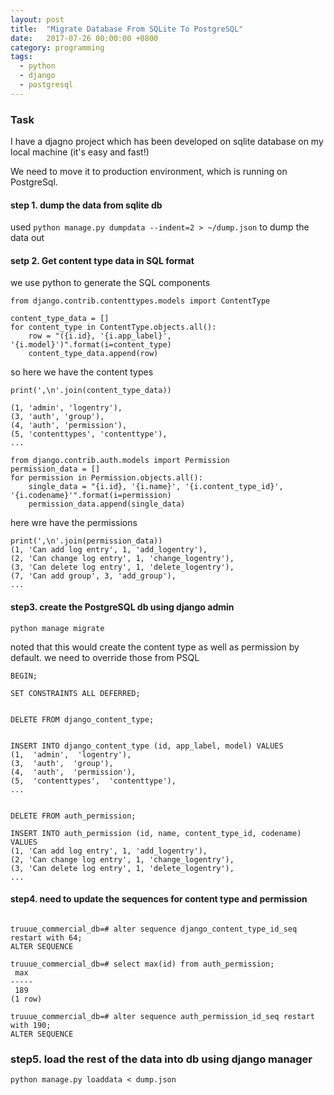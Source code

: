 ```yaml
---
layout: post
title:  "Migrate Database From SQLite To PostgreSQL"
date:   2017-07-26 00:00:00 +0800
category: programming
tags:
  - python
  - django
  - postgresql
---
```


### Task
I have a djagno project which has been developed on sqlite database on my local machine (it's easy and fast!)

We need to move it to production environment, which is running on PostgreSql.


#### step 1. dump the data from sqlite db

used `python manage.py dumpdata --indent=2 > ~/dump.json` to dump the data out



#### setp 2. Get content type data in SQL format

we use python to generate the SQL components
```
from django.contrib.contenttypes.models import ContentType

content_type_data = []
for content_type in ContentType.objects.all():
    row = "({i.id}, '{i.app_label}', '{i.model}')".format(i=content_type)
    content_type_data.append(row)

```

so here we have the content types
```
print(',\n'.join(content_type_data))

(1, 'admin', 'logentry'),
(3, 'auth', 'group'),
(4, 'auth', 'permission'),
(5, 'contenttypes', 'contenttype'),
...
```



```
from django.contrib.auth.models import Permission
permission_data = []
for permission in Permission.objects.all():
    single_data = "{i.id}, '{i.name}', '{i.content_type_id}', '{i.codename}'".format(i=permission)
    permission_data.append(single_data)

```
here wre have the permissions

```
print(',\n'.join(permission_data))
(1, 'Can add log entry', 1, 'add_logentry'),
(2, 'Can change log entry', 1, 'change_logentry'),
(3, 'Can delete log entry', 1, 'delete_logentry'),
(7, 'Can add group', 3, 'add_group'),
...
```


#### step3. create the PostgreSQL db using django admin

```
python manage migrate
```

noted that this would create the content type as well as permission by default. we need to override those from PSQL



```
BEGIN;

SET CONSTRAINTS ALL DEFERRED;


DELETE FROM django_content_type;


INSERT INTO django_content_type (id, app_label, model) VALUES
(1,  'admin',  'logentry'),
(3,  'auth',  'group'),
(4,  'auth',  'permission'),
(5,  'contenttypes',  'contenttype'),
...


DELETE FROM auth_permission;

INSERT INTO auth_permission (id, name, content_type_id, codename) VALUES
(1, 'Can add log entry', 1, 'add_logentry'),
(2, 'Can change log entry', 1, 'change_logentry'),
(3, 'Can delete log entry', 1, 'delete_logentry'),
...

```


#### step4. need to update the sequences for content type and permission
```

truuue_commercial_db=# alter sequence django_content_type_id_seq restart with 64;
ALTER SEQUENCE

truuue_commercial_db=# select max(id) from auth_permission;
 max
-----
 189
(1 row)

truuue_commercial_db=# alter sequence auth_permission_id_seq restart with 190;
ALTER SEQUENCE

```

### step5. load the rest of the data into db using django manager

```
python manage.py loaddata < dump.json
```